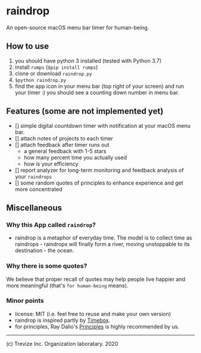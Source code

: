 # raindrop

An open-source macOS menu bar timer for human-being.

## How to use

1. you should have python 3 installed (tested with Python 3.7)
2. install `rumps` (`$pip install rumps`)
3. clone or download `raindrop.py`
4. `$python raindrop.py`
5. find the app icon in your menu bar (top right of your screen) and run your timer :) you should see a counting down number in menu bar.

## Features (some are not implemented yet)

- [] simple digital countdown timer with notification at your macOS menu bar.
- [] attach notes of projects to each timer
- [] attach feedback after timer runs out
    - a general feedback with 1-5 stars
    - how many percent time you actually used
    - how is your efficiency
- [] report analyzer for long-term monitoring and feedback analysis of your `raindrops`
- [] some random quotes of principles to enhance experience and get more concentrated

## Miscellaneous

### Why this App called `raindrop`?

- raindrop is a metaphor of everyday time. The model is to collect time as raindrops - raindrops will finally form a river, moving unstoppable to its destination - the ocean.

### Why there is some quotes?

We believe that proper recall of quotes may help people live happier and more meaningful (that's `for human-being` means).

### Minor points

- license: MIT (i.e. feel free to reuse and make your own version)
- raindrop is inspired partly by [Timebox](https://github.com/visini/timebox).
- for principles, Ray Dalio's [Principles](https://principles.com/) is highly recommended by us.

---

(c) Trevize Inc. Organization laboratary. 2020
